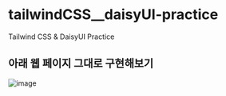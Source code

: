 # tailwindCSS__daisyUI-practice
Tailwind CSS &amp; DaisyUI Practice

## 아래 웹 페이지 그대로 구현해보기
![image](https://github.com/dltmddus1998/tailwindCSS__daisyUI-practice/assets/73332608/13eb2851-eb49-4b9b-a128-f5c688f83506)
